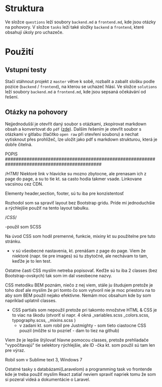# Struktura

Ve složce `questions` leží soubory `backend.md` a `frontend.md`, kde jsou otázky na pohovory.
V složce `tasks` leží také složky `backend` a `frontend`, které obsahují úkoly pro uchazeče.

# Použití

## Vstupní testy
Stačí stáhnout projekt z `master` větve k sobě, rozbalit a zabalit slošku podle pozice (`backend` / `frontend`), na kterou se uchazeč hlásí.
Ve složce `solutions` leží soubory `backend.md` a `frontend.md`, kde jsou sepsaná očekávání od řešení.
## Otázky na pohovory
Nejjednodušší je otevřít daný soubor s otázkami, zkopírovat markdown obsah a konvertovat do `pdf` ([zde](http://www.markdowntopdf.com/)).
Dalším řešením je otevřít soubor s otázkami v gitlabu (tlačítko `open raw` při otevření souboru) a nechat vytisknout přes prohlížeč, lze uložit jako pdf s markdown strukturou, která je dobře čitelná.

POPIS
############################################################################################

/*HTMl*/
Niektoré link v hlavicke su mozno zbytocne, ale prenasam ich z page do page, a su to tie kt. sa casto hodia takmer vsade. Linkovane vacsinou cez CDN.

Elementy header,section, footer, sú tu iba pre konzistentosť

Rozhodol som sa spraviť layout bez Bootstrap gridu. Príde mi jednoduchšie a rýchlejšie použiť na tento layout tabulku.

/*CSS*/

-použil som SCSS

Na úvod CSS som hodil premenné, funkcie, mixiny kt su použitelne pre tuto stránku.
 - v <!-- GLOBAL --> sú všeobecné nastavenia, kt. prenášam z page do page. Viem že niektoré (napr. tie pre images) sú tu zbytočné, ale nechávam to tam, keďže je to len test.

Ostatne časti CSS myslím netreba popisovať.
Keďže sú tu iba 2 classes (bez Bootstrap-ovskych) tak som im dal vseobecne nazvy.

CSS metodiku BEM poznám, niečo z nej viem, stále ju študujem pretože je toho dosť ale myslím že pri tomto čo som vytvoril nie je moc priestoru na to aby som BEM použil nejako efektívne.
Nemám moc obsahum kde by som napríklad uplatnil classes.

 - CSS partials som nepoužil pretože pri takomto množstve HTML & CSS  je to viac na škodu (otvoriť si napr. 4 okná _variables.scss _colors.scss, typography.scss, _mixins.scss )
   - v zadani kt. som robil pre Justmighty - som tieto ciastocne CSS pouzil (môžte si to pozrieť - dam to tiez na github)

Viem že je lepšie štýlovať hlavne pomocou classes, pretože prehliadače "vypočítavajú" tie selektory rýchlejšie, ale ID -čka kt. som použil sú tam len pre výraz.

Robil som v Sublime text 3, Windows 7

Ostatné tasky s databázami(Laravelom) a programming task vo frontende kde je treba použiť myslím React zatiaľ neviem spraviť napriek tomu že som si pozeral videá a dokumentácie o Laravel.

